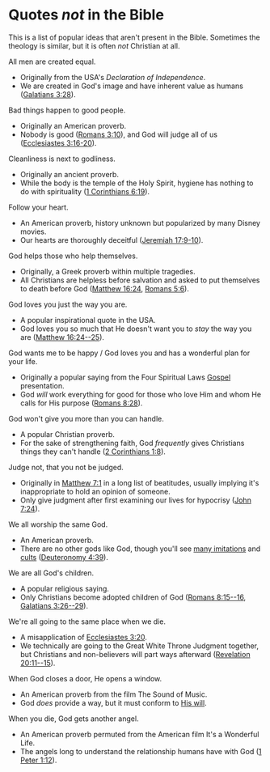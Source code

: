 
# Quotes *not* in the Bible

This is a list of popular ideas that aren't present in the Bible. Sometimes the theology is similar, but it is often *not* Christian at all.

All men are created equal.

- Originally from the USA's *Declaration of Independence*.
- We are created in God's image and have inherent value as humans ([Galatians 3:28](https://biblehub.com/galatians/3-28.htm)).

Bad things happen to good people.

- Originally an American proverb.
- Nobody is good ([Romans 3:10](https://biblehub.com/romans/3-10.htm)), and God will judge all of us ([Ecclesiastes 3:16-20](https://biblehub.com/ecclesiastes/3.htm)).

Cleanliness is next to godliness.

- Originally an ancient proverb.
- While the body is the temple of the Holy Spirit, hygiene has nothing to do with spirituality ([1 Corinthians 6:19](https://biblehub.com/1_corinthians/6-19.htm)).

Follow your heart.

- An American proverb, history unknown but popularized by many Disney movies.
- Our hearts are thoroughly deceitful ([Jeremiah 17:9-10](https://biblehub.com/jeremiah/17.htm)).

God helps those who help themselves.

- Originally, a Greek proverb within multiple tragedies.
- All Christians are helpless before salvation and asked to put themselves to death before God ([Matthew 16:24](https://biblehub.com/matthew/16-24.htm), [Romans 5:6](https://biblehub.com/romans/5-6.htm)).

God loves you just the way you are.

- A popular inspirational quote in the USA.
- God loves you so much that He doesn't want you to *stay* the way you are ([Matthew 16:24--25](https://biblehub.com/matthew/16.htm)).

God wants me to be happy / God loves you and has a wonderful plan for your life.

- Originally a popular saying from the Four Spiritual Laws [Gospel](jesus-gospel.md) presentation.
- God *will* work everything for good for those who love Him and whom He calls for His purpose ([Romans 8:28](https://biblehub.com/romans/8-28.htm)).

God won't give you more than you can handle.

- A popular Christian proverb.
- For the sake of strengthening faith, God *frequently* gives Christians things they can't handle ([2 Corinthians 1:8](https://biblehub.com/2_corinthians/1-8.htm)).

Judge not, that you not be judged.

- Originally in [Matthew 7:1](https://biblehub.com/matthew/7-1.htm) in a long list of beatitudes, usually implying it's inappropriate to hold an opinion of someone.
- Only give judgment after first examining our lives for hypocrisy ([John 7:24](https://biblehub.com/john/7-24.htm)).

We all worship the same God.

- An American proverb.
- There are no other gods like God, though you'll see [many imitations](religion-answers.md) and [cults](cults.md) ([Deuteronomy 4:39](https://biblehub.com/deuteronomy/4-39.htm)).

We are all God's children.

- A popular religious saying.
- Only Christians become adopted children of God ([Romans 8:15--16](https://biblehub.com/bsb/romans/8.htm), [Galatians 3:26--29](https://biblehub.com/bsb/galatians/3.htm)).

We're all going to the same place when we die.

- A misapplication of [Ecclesiastes 3:20](https://biblehub.com/ecclesiastes/3-20.htm).
- We technically are going to the Great White Throne Judgment together, but Christians and non-believers will part ways afterward ([Revelation 20:11--15](https://biblehub.com/bsb/revelation/20.htm)).

When God closes a door, He opens a window.

- An American proverb from the film The Sound of Music.
- God *does* provide a way, but it must conform to [His will](god-will.md).

When you die, God gets another angel.

- An American proverb permuted from the American film It's a Wonderful Life.
- The angels long to understand the relationship humans have with God ([1 Peter 1:12](https://biblehub.com/1_peter/1-12.htm)).
